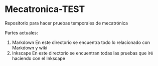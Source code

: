 # Mecatronica-TEST
Repositorio para hacer pruebas temporales de mecatrónica

Partes actuales:

1. Markdown
En este directorio se encuentra todo lo relacionado con Markdown y wiki
2. Inkscape
En este directorio se encuentran todas las pruebas que iré haciendo con el Inkscape

